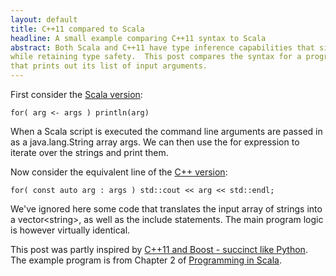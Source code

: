```yaml
---
layout: default
title: C++11 compared to Scala 
headline: A small example comparing C++11 syntax to Scala
abstract: Both Scala and C++11 have type inference capabilities that simplify code 
while retaining type safety.  This post compares the syntax for a program
that prints out its list of input arguments.
---
```


First consider the [Scala version](https://gist.github.com/mattmcd/5227882):

    for( arg <- args ) println(arg)

When a Scala script is executed the command line arguments are passed in 
as a java.lang.String array args.  We can then use the for expression
to iterate over the strings and print them. 

Now consider the equivalent line of the [C++ version](https://gist.github.com/mattmcd/5227865):

    for( const auto arg : args ) std::cout << arg << std::endl;

We've ignored here some code that translates the input array of strings into a vector&lt;string&gt;,
as well as the include statements.  The main program logic is however virtually identical.

This post was partly inspired by [C++11 and Boost - succinct like Python](bit.ly/Tuhdiq).  
The example program is from Chapter 2 of 
[Programming in Scala](http://www.amazon.co.uk/Programming-Scala-2nd-Martin-Odersky/dp/0981531644).

